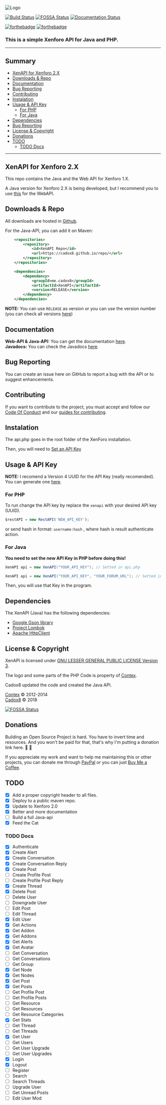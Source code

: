 ![Logo](docs/img/logo.png)

[![Build Status](https://travis-ci.org/cadox8/XenAPI.svg?branch=master)](https://travis-ci.org/cadox8/XenAPI)
[![FOSSA Status](https://app.fossa.io/api/projects/git%2Bgithub.com%2Fcadox8%2FXenAPI.svg?type=small)](https://app.fossa.io/projects/git%2Bgithub.com%2Fcadox8%2FXenAPI?ref=badge_small)
[![Documentation Status](https://readthedocs.org/projects/xenapi/badge/?version=latest)](https://xenapi.readthedocs.io/en/latest/?badge=latest)

[![forthebadge](https://forthebadge.com/images/badges/built-with-love.svg)](https://forthebadge.com)
[![forthebadge](https://forthebadge.com/images/badges/powered-by-oxygen.svg)](https://forthebadge.com)

### This is a simple Xenforo API for Java and PHP.
-----

## Summary
* [XenAPI for Xenforo 2.X](#xenapi-for-xenforo-2x)
* [Downloads & Repo](#downloads--repo)
* [Documentation](#documentation)
* [Bug Reporting](#bug-reporting)
* [Contributing](#contributing)
* [Instalation](#installation)
* [Usage & API Key](#usage--api-key)
  - [For PHP](#for-php)
  - [For Java](#for-java)
* [Dependencies](#dependencies)
* [Bug Reporting](#bug-reporting)
* [License & Copyright](#license--copyright)
* [Donations](#donations)
* [TODO](#todo)
  - [TODO Docs](#todo-docs)
-----

## XenAPI for Xenforo 2.X
This repo contains the Java and the Web API for Xenforo 1.X.

A Java version for Xenforo 2.X is being developed, but I recommend you to use [this](https://xfrocks.com/resources/bd-api-for-xenforo-2-0.36/) for the WebAPI.

## Downloads & Repo
All downloads are hosted in [Github](https://github.com/cadox8/XenAPI/releases).

For the Java-API, you can add it on Maven:

```xml
    <repositories>
        <repository>
            <id>XenAPI Repo</id>
            <url>https://cadox8.github.io/repo/</url>
        </repository>
    </repositories>

    <dependencies>
        <dependency>
            <groupId>me.cadox8</groupId>
            <artifactId>XenAPI</artifactId>
            <version>RELEASE</version>
        </dependency>
    </dependencies>
```

**NOTE:** You can use ``RELEASE`` as version or you can use the version number (you can check all versions [here](https://github.com/cadox8/XenAPI/releases))

## Documentation
**Web-API & Java-API:** You can get the documentation [here](https://xenapi.readthedocs.io/en/latest/).<br>
**Javadocs:** You can check the Javadocs [here](https://cadox8.github.io/XenAPI/javadocs).

## Bug Reporting
You can create an issue here on GitHub to report a bug with the API or to suggest enhancements.

## Contributing
If you want to contribute to the project, you must accept and follow our [Code Of Conduct](CODE_OF_CONDUCT.md) and our [guides for contributing](CONTRIBUTING.md).

## Instalation
The api.php goes in the root folder of the XenForo installation.

Then, you will need to [Set an API Key](#usage--api-key)

## Usage & API Key

**NOTE:** I recomend a Version 4 UUID for the API Key (really recomended). You can generate one [here](https://www.uuidgenerator.net).

### For PHP
To run change the API key by replace the ``xenapi`` with your desired API key (UUID).
```javascript
$restAPI = new RestAPI('NEW_API_KEY');
```

or send hash in format: ``username:hash`` , where hash is result authenticate action.

### For Java
**You need to set the new API Key in PHP before doing this!**

```java
XenAPI api = new XenAPI("YOUR_API_KEY"); // Setted in api.php

XenAPI api = new XenAPI("YOUR_API_KEY", "YOUR_FORUM_URL"); // Setted in api.php / Must have http:// | https://
```

Then, you will use that Key in the program.

## Dependencies
The XenAPI (Java) has the following dependencies:
* [Google Gson library](https://mvnrepository.com/artifact/com.google.code.gson/gson)
* [Project Lombok](https://projectlombok.org)
* [Apache HttpClient](https://hc.apache.org)

## License & Copyright
XenAPI is licensed under [GNU LESSER GENERAL PUBLIC LICENSE Version 3](LICENSE.txt).

The logo and some parts of the PHP Code is property of [Contex](https://github.com/Contex/XenAPI).

Cadox8 updated the code and created the Java API.

[Contex](https://github.com/Contex) © 2012-2014<br>
[Cadox8](https://cadox8.github.io) © 2018


[![FOSSA Status](https://app.fossa.io/api/projects/git%2Bgithub.com%2Fcadox8%2FXenAPI.svg?type=large)](https://app.fossa.io/projects/git%2Bgithub.com%2Fcadox8%2FXenAPI?ref=badge_large)

## Donations
Building an Open Source Project is hard. You have to invert time and resources. And you won't be paid for that, that's why I'm putting a donation link here. :money_with_wings: :money_with_wings:

If you appreciate my work and want to help me maintaining this or other projects, you can donate me through [PayPal](https://paypal.me/Cadox8) or you can just [Buy Me a Coffee](https://ko-fi.com/devcadox).

## TODO
* [x] Add a proper copyright header to all files.
* [x] Deploy to a public maven repo.
* [x] Update to Xenforo 2.0
* [x] Better and more documentation
* [ ] Build a full Java-api
* [x] Feed the Cat

### TODO Docs
* [x] Authenticate
* [x] Create Alert
* [x] Create Conversation
* [x] Create Conversation Reply
* [x] Create Post
* [ ] Create Profile Post
* [ ] Create Profile Post Reply
* [x] Create Thread
* [x] Delete Post
* [ ] Delete User
* [ ] Downgrade User
* [ ] Edit Post
* [ ] Edit Thread
* [x] Edit User
* [x] Get Actions
* [x] Get Addon
* [x] Get Addons
* [x] Get Alerts
* [x] Get Avatar
* [ ] Get Conversation
* [ ] Get Conversations
* [ ] Get Group
* [x] Get Node
* [x] Get Nodes
* [x] Get Post
* [x] Get Posts
* [ ] Get Profile Post
* [ ] Get Profile Posts
* [ ] Get Resource
* [ ] Get Resources
* [ ] Get Resource Categories
* [x] Get Stats
* [ ] Get Thread
* [ ] Get Threads
* [x] Get User
* [ ] Get Users
* [ ] Get User Upgrade
* [ ] Get User Upgrades
* [x] Login
* [x] Logout
* [ ] Register
* [ ] Search
* [ ] Search Threads
* [ ] Upgrade User
* [ ] Get Unread Posts
* [ ] Edit User Mod
